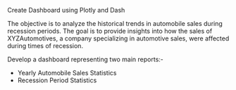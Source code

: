 Create Dashboard using Plotly and Dash

The objective is to analyze the historical trends in automobile sales during recession periods. The goal is to provide insights into how the sales of XYZAutomotives, a company specializing in automotive sales, were affected during times of recession.

Develop a dashboard representing two main reports:-
- Yearly Automobile Sales Statistics
- Recession Period Statistics

